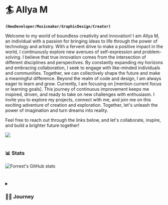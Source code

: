 # 🏄‍ Allya M

**`(NewDeveloper/Musicmaker/GraphicDesign/Creator)`**

Welcome to my world of boundless creativity and innovation! I am Allya M, an individual with a passion for bringing ideas to life through the power of technology and artistry. With a fervent drive to make a positive impact in the world, I continuously explore new avenues of self-expression and problem-solving.
I believe that true innovation comes from the intersection of different disciplines and perspectives. By constantly expanding my horizons and embracing collaboration, I seek to engage with like-minded individuals and communities. Together, we can collectively shape the future and make a meaningful difference.
Beyond the realm of code and design, I am always eager to learn and grow. Currently, I am focusing on [mention current focus or learning goals]. This journey of continuous improvement keeps me inspired, driven, and ready to take on new challenges with enthusiasm.
I invite you to explore my projects, connect with me, and join me on this exciting adventure of creation and exploration. Together, let's unleash the power of imagination and turn dreams into reality.

Feel free to reach out through the links below, and let's collaborate, inspire, and build a brighter future together!



[<img src="[https://custom-icon-badges.demolab.com/badge/-Subscribe%20For%20More-red?style=for-the-badge&logo=video&logoColor=white](https://wallpaperaccess.com/full/3481125.jpg)"/>](https://www.youtube.com/c/fknight?sub_confirmation=1)

#

### 📊 Stats

![Forrest's GitHub stats](https://github-readme-stats.vercel.app/api?username=forrestknight&show_icons=true&theme=gruvbox)

<!-- ![GitHub Streak](https://streak-stats.demolab.com?user=ForrestKnight&theme=gruvbox&border_radius=4.5) -->

#

<details>
 <summary><h3>👨‍💻  Journey</h3></summary>


